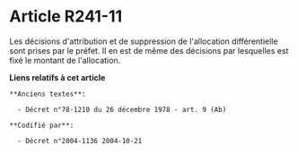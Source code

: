 # Article R241-11

Les décisions d'attribution et de suppression de l'allocation différentielle sont prises par le préfet. Il en est de même des
décisions par lesquelles est fixé le montant de l'allocation.

**Liens relatifs à cet article**

	**Anciens textes**:

	  - Décret n°78-1210 du 26 décembre 1978 - art. 9 (Ab)

	**Codifié par**:

	  - Décret n°2004-1136 2004-10-21
